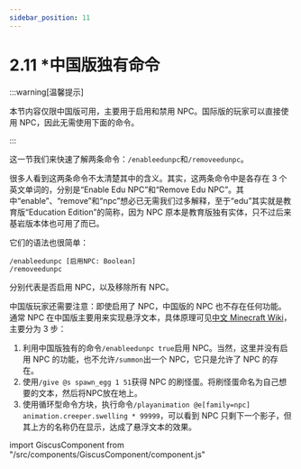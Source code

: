 ```yaml
---
sidebar_position: 11
---
```


# 2.11 *中国版独有命令

:::warning[温馨提示]

本节内容仅限中国版可用，主要用于启用和禁用 NPC。国际版的玩家可以直接使用 NPC，因此无需使用下面的命令。

:::

这一节我们来快速了解两条命令：`/enableedunpc`和`/removeedunpc`。

很多人看到这两条命令不太清楚其中的含义。其实，这两条命令中是各存在 3 个英文单词的，分别是“Enable Edu NPC”和“Remove Edu NPC”。其中“enable”、“remove”和“npc”想必已无需我们过多解释，至于“edu”其实就是教育版“Education Edition”的简称，因为 NPC 原本是教育版独有实体，只不过后来基岩版本体也可用了而已。

它们的语法也很简单：

```text showLineNumbers
/enableedunpc [启用NPC: Boolean]
/removeedunpc
```

分别代表是否启用 NPC，以及移除所有 NPC。

中国版玩家还需要注意：即使启用了 NPC，中国版的 NPC 也不存在任何功能。通常 NPC 在中国版主要用来实现悬浮文本，具体原理可见[中文 Minecraft Wiki](https://zh.minecraft.wiki/w/Tutorial:自定义实体#纯命令实现文本展示实体)，主要分为 3 步：

1. 利用中国版独有的命令`/enableedunpc true`启用 NPC。当然，这里并没有启用 NPC 的功能，也不允许`/summon`出一个 NPC，它只是允许了 NPC 的存在。
2. 使用`/give @s spawn_egg 1 51`获得 NPC 的刷怪蛋。将刷怪蛋命名为自己想要的文本，然后将NPC放在地上。
3. 使用循环型命令方块，执行命令`/playanimation @e[family=npc] animation.creeper.swelling * 99999`，可以看到 NPC 只剩下一个影子，但其上方的名称仍在显示，达成了悬浮文本的效果。

import GiscusComponent from "/src/components/GiscusComponent/component.js"

<GiscusComponent/>
